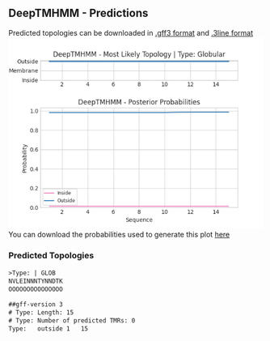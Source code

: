 ## DeepTMHMM - Predictions
Predicted topologies can be downloaded in [.gff3 format](TMRs.gff3) and [.3line format](predicted_topologies.3line)
![picture](plot.png)
You can download the probabilities used to generate this plot [here](Type:_probs.csv)
### Predicted Topologies
```
>Type: | GLOB
NVLEINNNTYNNDTK
OOOOOOOOOOOOOOO

```


```
##gff-version 3
# Type: Length: 15
# Type: Number of predicted TMRs: 0
Type:	outside	1	15				

```
